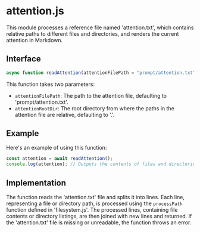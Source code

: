 # attention.js

This module processes a reference file named 'attention.txt', which contains relative paths to different files and directories, and renders the current attention in Markdown.

## Interface

```js
async function readAttention(attentionFilePath = "prompt/attention.txt", attentionRootDir = '.') { ... }
```

This function takes two parameters:

- `attentionFilePath`: The path to the attention file, defaulting to 'prompt/attention.txt'.
- `attentionRootDir`: The root directory from where the paths in the attention file are relative, defaulting to '.'.

## Example

Here's an example of using this function:

```js
const attention = await readAttention();
console.log(attention); // Outputs the contents of files and directories listed in the 'attention.txt' file
```

## Implementation

The function reads the 'attention.txt' file and splits it into lines. Each line, representing a file or directory path, is processed using the `processPath` function defined in 'filesystem.js'. The processed lines, containing file contents or directory listings, are then joined with new lines and returned. If the 'attention.txt' file is missing or unreadable, the function throws an error.